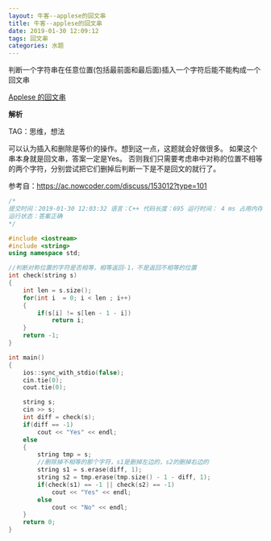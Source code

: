 ```yaml
---
layout: 牛客--applese的回文串
title: 牛客--applese的回文串
date: 2019-01-30 12:09:12
tags: 回文串
categories: 水题
---
```


判断一个字符串在任意位置(包括最前面和最后面)插入一个字符后能不能构成一个回文串

 <!-- more -->

[Applese 的回文串](https://ac.nowcoder.com/acm/contest/330/I)

**解析**

TAG：思维，想法

可以认为插入和删除是等价的操作。想到这一点，这题就会好做很多。
如果这个串本身就是回文串，答案一定是Yes。
否则我们只需要考虑串中对称的位置不相等的两个字符，分别尝试把它们删掉后判断一下是不是回文的就行了。

参考自：https://ac.nowcoder.com/discuss/153012?type=101

```c++
/*
提交时间：2019-01-30 12:03:32 语言：C++ 代码长度：695 运行时间： 4 ms 占用内存：996K 
运行状态：答案正确
*/

#include <iostream>
#include <string>
using namespace std;

//判断对称位置的字符是否相等，相等返回-1，不是返回不相等的位置
int check(string s) 
{
    int len = s.size();
    for(int i  = 0; i < len ; i++)
    {
        if(s[i] != s[len - 1 - i])
            return i;
    }
    return -1;
}

int main()
{
    ios::sync_with_stdio(false);
    cin.tie(0);
    cout.tie(0);

    string s;
    cin >> s;
    int diff = check(s);
    if(diff == -1)
        cout << "Yes" << endl;
    else
    {
        string tmp = s;
        //删除掉不相等的那个字符，s1是删掉左边的，s2的删掉右边的
        string s1 = s.erase(diff, 1); 
        string s2 = tmp.erase(tmp.size() - 1 - diff, 1);
        if(check(s1) == -1 || check(s2) == -1)
            cout << "Yes" << endl;
        else
            cout << "No" << endl;
    }
    return 0;
}
```


